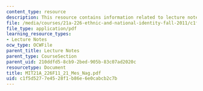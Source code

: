```yaml
---
content_type: resource
description: This resource contains information related to lecture notes.
file: /media/courses/21a-226-ethnic-and-national-identity-fall-2011/c1f5d5277e4528f1b86e6e0cabcb2c7b_MIT21A_226F11_21_Mes_Nag.pdf
file_type: application/pdf
learning_resource_types:
- Lecture Notes
ocw_type: OCWFile
parent_title: Lecture Notes
parent_type: CourseSection
parent_uid: 210ddfd5-8cb9-2bed-905b-83c07ad2020c
resourcetype: Document
title: MIT21A_226F11_21_Mes_Nag.pdf
uid: c1f5d527-7e45-28f1-b86e-6e0cabcb2c7b
---
```


